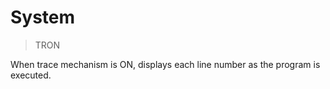 # System

> TRON

When trace mechanism is ON, displays each line number as the program is executed.

